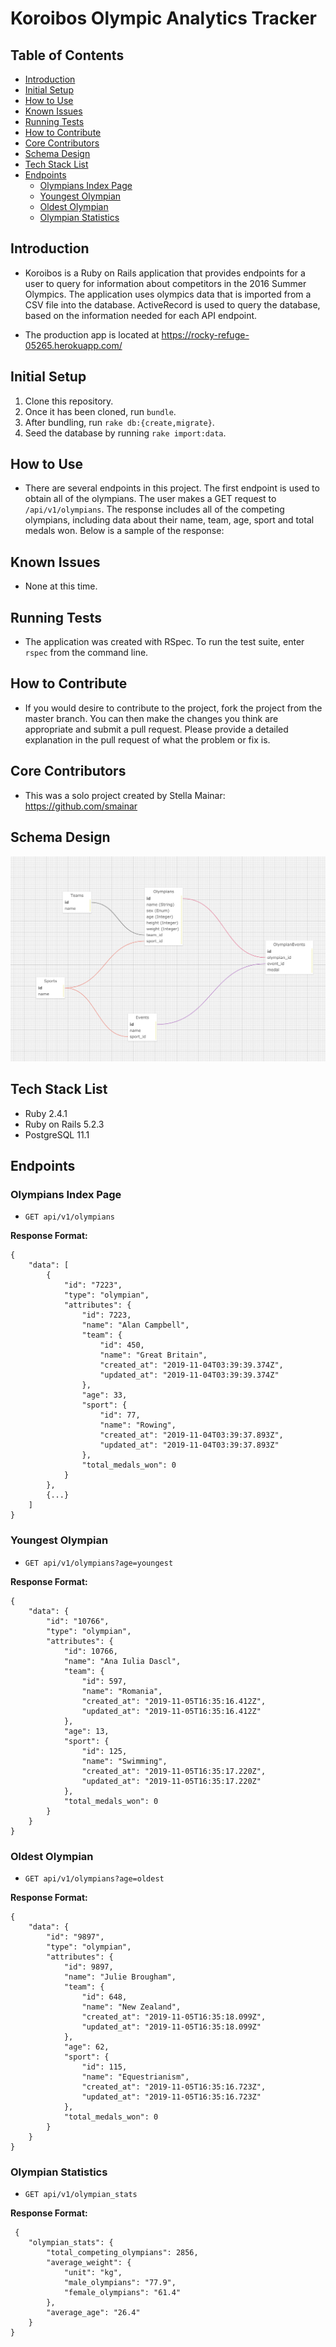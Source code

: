 # Koroibos Olympic Analytics Tracker

## Table of Contents
- [Introduction](#introduction)
- [Initial Setup](#initial-setup)
- [How to Use](#how-to-use)
- [Known Issues](#known-issues)
- [Running Tests](#running-tests)
- [How to Contribute](#how-to-contribute)
- [Core Contributors](#core-contributors)
- [Schema Design](#schema-design)
- [Tech Stack List](#tech-stack-list)
- [Endpoints](#endpoints)
  - [Olympians Index Page](#olympians-index-page)
  - [Youngest Olympian](#youngest-olympian)
  - [Oldest Olympian](#oldest-olympian)
  - [Olympian Statistics](#olympian-statistics)

## Introduction
* Koroibos is a Ruby on Rails application that provides endpoints for a user to query for information about competitors in the 2016 Summer Olympics.  The application uses olympics data that is imported from a CSV file into the database.  ActiveRecord is used to query the database, based on the information needed for each API endpoint.

* The production app is located at https://rocky-refuge-05265.herokuapp.com/

## Initial Setup
1. Clone this repository.
1. Once it has been cloned, run `bundle`.  
1. After bundling, run `rake db:{create,migrate}`.  
1. Seed the database by running `rake import:data`.

## How to Use
* There are several endpoints in this project.  The first endpoint is used to obtain all of the olympians.  The user makes a GET request to `/api/v1/olympians`.  The response includes all of the competing olympians, including data about their name, team, age, sport and total medals won.  Below is a sample of the response:

## Known Issues
* None at this time.

## Running Tests
* The application was created with RSpec.  To run the test suite, enter `rspec` from the command line.  

## How to Contribute
* If you would desire to contribute to the project, fork the project from the master branch.  You can then make the changes you think are appropriate and submit a pull request.  Please provide a detailed explanation in the pull request of what the problem or fix is.

## Core Contributors
* This was a solo project created by Stella Mainar: https://github.com/smainar

## Schema Design
![alt text](public/koroibos_schema.png)

## Tech Stack List
* Ruby 2.4.1
* Ruby on Rails 5.2.3
* PostgreSQL 11.1

## Endpoints

### Olympians Index Page
* `GET api/v1/olympians`

**Response Format:**
```
{
    "data": [
        {
            "id": "7223",
            "type": "olympian",
            "attributes": {
                "id": 7223,
                "name": "Alan Campbell",
                "team": {
                    "id": 450,
                    "name": "Great Britain",
                    "created_at": "2019-11-04T03:39:39.374Z",
                    "updated_at": "2019-11-04T03:39:39.374Z"
                },
                "age": 33,
                "sport": {
                    "id": 77,
                    "name": "Rowing",
                    "created_at": "2019-11-04T03:39:37.893Z",
                    "updated_at": "2019-11-04T03:39:37.893Z"
                },
                "total_medals_won": 0
            }
        },
        {...}
    ]
}
```

### Youngest Olympian
* `GET api/v1/olympians?age=youngest`

**Response Format:**
```
{
    "data": {
        "id": "10766",
        "type": "olympian",
        "attributes": {
            "id": 10766,
            "name": "Ana Iulia Dascl",
            "team": {
                "id": 597,
                "name": "Romania",
                "created_at": "2019-11-05T16:35:16.412Z",
                "updated_at": "2019-11-05T16:35:16.412Z"
            },
            "age": 13,
            "sport": {
                "id": 125,
                "name": "Swimming",
                "created_at": "2019-11-05T16:35:17.220Z",
                "updated_at": "2019-11-05T16:35:17.220Z"
            },
            "total_medals_won": 0
        }
    }
}
```

### Oldest Olympian
* `GET api/v1/olympians?age=oldest`

**Response Format:**
```
{
    "data": {
        "id": "9897",
        "type": "olympian",
        "attributes": {
            "id": 9897,
            "name": "Julie Brougham",
            "team": {
                "id": 648,
                "name": "New Zealand",
                "created_at": "2019-11-05T16:35:18.099Z",
                "updated_at": "2019-11-05T16:35:18.099Z"
            },
            "age": 62,
            "sport": {
                "id": 115,
                "name": "Equestrianism",
                "created_at": "2019-11-05T16:35:16.723Z",
                "updated_at": "2019-11-05T16:35:16.723Z"
            },
            "total_medals_won": 0
        }
    }
}
```

### Olympian Statistics
* `GET api/v1/olympian_stats`

**Response Format:**
```
 {
    "olympian_stats": {
        "total_competing_olympians": 2856,
        "average_weight": {
            "unit": "kg",
            "male_olympians": "77.9",
            "female_olympians": "61.4"
        },
        "average_age": "26.4"
    }
}
```
